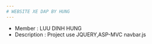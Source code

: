 ```yaml
---
# WEBSITE XE DAP BY HUNG
---
```

* Member : LUU DINH HUNG
* Description : Project use JQUERY,ASP-MVC 
navbar.js
